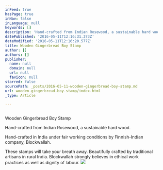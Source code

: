 ```yaml
---
inFeed: true
hasPage: true
inNav: false
inLanguage: null
keywords: []
description: 'Hand-crafted from Indian Rosewood, a sustainable hard wood.'
datePublished: '2016-05-11T12:16:31.373Z'
dateModified: '2016-05-11T12:16:20.577Z'
title: Wooden Gingerbread Boy Stamp
author: []
authors: []
publisher:
  name: null
  domain: null
  url: null
  favicon: null
starred: false
sourcePath: _posts/2016-05-11-wooden-gingerbread-boy-stamp.md
url: wooden-gingerbread-boy-stamp/index.html
_type: Article

---
```

## 

Wooden Gingerbread Boy Stamp

Hand-crafted from Indian Rosewood, a sustainable hard wood.

Hand-crafted in India under fair working conditions by Finnish-Indian company, Blockwallah.

These stamps will take your breath away. Beautifully crafted by traditional artisans in rural India. Blockwallah strongly believes in ethical work practices as well as dignity of labour.
![](https://the-grid-user-content.s3-us-west-2.amazonaws.com/5b9a2d05-5170-44e4-b8d0-e11187468978.jpg)